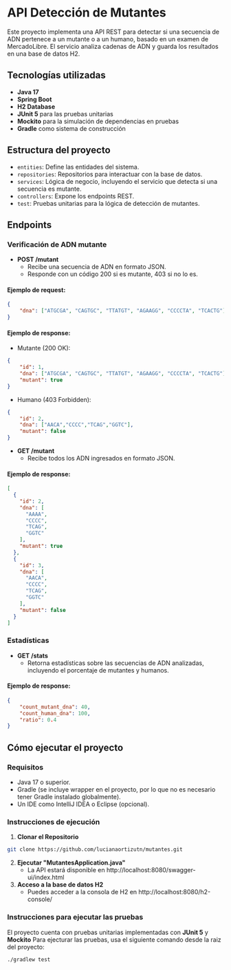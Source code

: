 # API Detección de Mutantes

Este proyecto implementa una API REST para detectar si una secuencia de ADN pertenece a un mutante o a un humano, basado en un examen de MercadoLibre. El servicio analiza cadenas de ADN y guarda los resultados en una base de datos H2.

## Tecnologías utilizadas

- **Java 17**
- **Spring Boot**
- **H2 Database**
- **JUnit 5** para las pruebas unitarias
- **Mockito** para la simulación de dependencias en pruebas
- **Gradle** como sistema de construcción

## Estructura del proyecto

- `entities`: Define las entidades del sistema.
- `repositories`: Repositorios para interactuar con la base de datos.
- `services`: Lógica de negocio, incluyendo el servicio que detecta si una secuencia es mutante.
- `controllers`: Expone los endpoints REST.
- `test`: Pruebas unitarias para la lógica de detección de mutantes.

## Endpoints

### Verificación de ADN mutante

- **POST /mutant**
  - Recibe una secuencia de ADN en formato JSON.
  - Responde con un código 200 si es mutante, 403 si no lo es.

#### Ejemplo de request:
```json
{
    "dna": ["ATGCGA", "CAGTGC", "TTATGT", "AGAAGG", "CCCCTA", "TCACTG"]
}
```
#### Ejemplo de response:
- Mutante (200 OK):
```json
{
    "id": 1,
    "dna": ["ATGCGA", "CAGTGC", "TTATGT", "AGAAGG", "CCCCTA", "TCACTG"],
    "mutant": true
}
```
- Humano (403 Forbidden):
```json
{
    "id": 2,
    "dna": ["AACA","CCCC","TCAG","GGTC"],
    "mutant": false
}
```
- **GET /mutant**
  - Recibe todos los ADN ingresados en formato JSON.

#### Ejemplo de response:
```json
[
  {
    "id": 2,
    "dna": [
      "AAAA",
      "CCCC",
      "TCAG",
      "GGTC"
    ],
    "mutant": true
  },
  {
    "id": 3,
    "dna": [
      "AACA",
      "CCCC",
      "TCAG",
      "GGTC"
    ],
    "mutant": false
  }
]
```
### Estadísticas

- **GET /stats**
  - Retorna estadísticas sobre las secuencias de ADN analizadas, incluyendo el porcentaje de mutantes y humanos.

#### Ejemplo de response:
```json
{
    "count_mutant_dna": 40,
    "count_human_dna": 100,
    "ratio": 0.4
}
```

## Cómo ejecutar el proyecto

### Requisitos

- Java 17 o superior.
- Gradle (se incluye wrapper en el proyecto, por lo que no es necesario tener Gradle instalado globalmente).
- Un IDE como IntelliJ IDEA o Eclipse (opcional).


### Instrucciones de ejecución

1. **Clonar el Repositorio**
  ```bash
  git clone https://github.com/lucianaortizutn/mutantes.git
  ```
2. **Ejecutar "MutantesApplication.java"**
   - La API estará disponible en http://localhost:8080/swagger-ui/index.html
3. **Acceso a la base de datos H2**
   - Puedes acceder a la consola de H2 en http://localhost:8080/h2-console/

### Instrucciones para ejecutar las pruebas
El proyecto cuenta con pruebas unitarias implementadas con **JUnit 5** y **Mockito**
Para ejecturar las pruebas, usa el siguiente comando desde la raiz del proyecto:
```bash
./gradlew test
```
